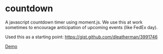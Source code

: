 countdown
=========

A javascript countdown timer using moment.js. We use this at work sometimes to encourage anticipation of upcoming events (like FedEx day).

Used this as a starting point: https://gist.github.com/dleatherman/3991746

[Demo](http://jreece.github.io/countdown/)